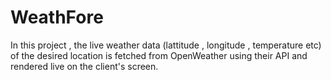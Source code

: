 # WeathFore

In this project , the live weather data (lattitude , longitude , temperature etc) of the desired location is fetched from OpenWeather using their API and rendered live on the client's screen.
